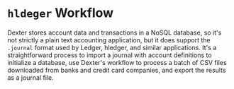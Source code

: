 # `hldeger` Workflow

Dexter stores account data and transactions in a NoSQL database, so it's not strictly a plain text accounting application, but it does support the `.journal` format used by Ledger, hledger, and similar applications.
It's a straightforward process to import a journal with account definitions to initialize a database, use Dexter's workflow to process a batch of CSV files downloaded from banks and credit card companies, and export the results as a journal file.


